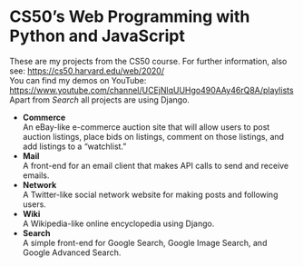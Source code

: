 # CS50’s Web Programming with Python and JavaScript
These are my projects from the CS50 course. For further information, also see: https://cs50.harvard.edu/web/2020/  
You can find my demos on YouTube: https://www.youtube.com/channel/UCEjNlqUUHgo490AAy46rQ8A/playlists  
Apart from *Search* all projects are using Django.
- **Commerce**  
An eBay-like e-commerce auction site that will allow users to post auction listings, place bids on listings, comment on those listings, and add listings to a “watchlist.”
- **Mail**  
A front-end for an email client that makes API calls to send and receive emails.
- **Network**  
A Twitter-like social network website for making posts and following users.
- **Wiki**  
A Wikipedia-like online encyclopedia using Django.
- **Search**  
A simple front-end for Google Search, Google Image Search, and Google Advanced Search.
